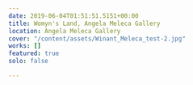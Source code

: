 ```yaml
---
date: 2019-06-04T01:51:51.5151+00:00
title: Womyn's Land, Angela Meleca Gallery
location: Angela Meleca Gallery
cover: "/content/assets/Winant_Meleca_test-2.jpg"
works: []
featured: true
solo: false

---
```

